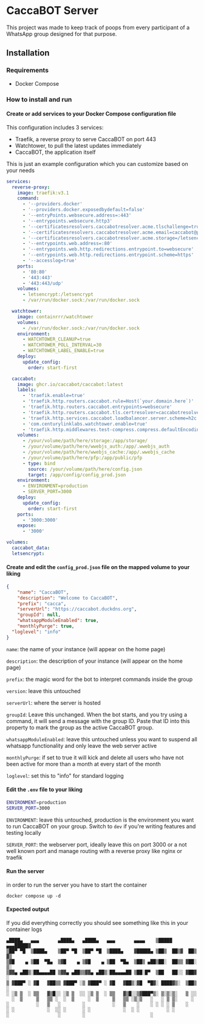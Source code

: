 # CaccaBOT Server

This project was made to keep track of poops from every participant of a WhatsApp group designed for that purpose.

## Installation

### Requirements

- Docker Compose

### How to install and run

#### Create or add services to your Docker Compose configuration file

This configuration includes 3 services:
- Traefik, a reverse proxy to serve CaccaBOT on port 443
- Watchtower, to pull the latest updates immediately
- CaccaBOT, the application itself

This is just an example configuration which you can customize based on your needs

```yml
services:
  reverse-proxy:
    image: traefik:v3.1
    command:
      - '--providers.docker'
      - '--providers.docker.exposedbydefault=false'
      - '--entryPoints.websecure.address=:443'
      - '--entrypoints.websecure.http3'
      - '--certificatesresolvers.caccabotresolver.acme.tlschallenge=true'
      - '--certificatesresolvers.caccabotresolver.acme.email=caccabot@proton.me'
      - '--certificatesresolvers.caccabotresolver.acme.storage=/letsencrypt/acme.json'
      - '--entrypoints.web.address=:80'
      - '--entrypoints.web.http.redirections.entrypoint.to=websecure'
      - '--entrypoints.web.http.redirections.entrypoint.scheme=https'
      - '--accesslog=true'
    ports:
      - '80:80'
      - '443:443'
      - '443:443/udp'
    volumes:
      - letsencrypt:/letsencrypt
      - /var/run/docker.sock:/var/run/docker.sock

  watchtower:
    image: containrrr/watchtower
    volumes:
      - /var/run/docker.sock:/var/run/docker.sock
    environment:
      - WATCHTOWER_CLEANUP=true
      - WATCHTOWER_POLL_INTERVAL=30
      - WATCHTOWER_LABEL_ENABLE=true
    deploy:
      update_config:
        order: start-first

  caccabot:
    image: ghcr.io/caccabot/caccabot:latest
    labels:
      - 'traefik.enable=true'
      - 'traefik.http.routers.caccabot.rule=Host(`your.domain.here`)'
      - 'traefik.http.routers.caccabot.entrypoints=websecure'
      - 'traefik.http.routers.caccabot.tls.certresolver=caccabotresolver'
      - 'traefik.http.services.caccabot.loadbalancer.server.scheme=h2c'
      - 'com.centurylinklabs.watchtower.enable=true'
      - 'traefik.http.middlewares.test-compress.compress.defaultEncoding=zstd'
    volumes:
      - /your/volume/path/here/storage:/app/storage/
      - /your/volume/path/here/wwebjs_auth:/app/.wwebjs_auth
      - /your/volume/path/here/wwebjs_cache:/app/.wwebjs_cache
      - /your/volume/path/here/pfp:/app/public/pfp
      - type: bind
        source: /your/volume/path/here/config.json
        target: /app/config/config_prod.json
    environment:
      - ENVIRONMENT=production
      - SERVER_PORT=3000
    deploy:
      update_config:
        order: start-first
    ports:
      - '3000:3000'
    expose:
      - '3000'

volumes:
  caccabot_data:
  letsencrypt:
```

#### Create and edit the `config_prod.json` file on the mapped volume to your liking

```json
{
	"name": "CaccaBOT",
	"description": "Welcome to CaccaBOT",
	"prefix": "cacca",
	"serverUrl": "https://caccabot.duckdns.org",
	"groupId": null,
	"whatsappModuleEnabled": true,
	"monthlyPurge": true,
  "loglevel": "info"
}
```

`name`: the name of your instance (will appear on the home page)

`description`: the description of your instance (will appear on the home page)

`prefix`: the magic word for the bot to interpret commands inside the group

`version`: leave this untouched

`serverUrl`: where the server is hosted

`groupId`: Leave this unchanged. When the bot starts, and you try using a command, it will send a message with the group ID. Paste that ID into this property to mark the group as the active CaccaBOT group.

`whatsappModuleEnabled`: leave this untouched unless you want to suspend all whatsapp functionality and only leave the web server active

`monthlyPurge`: if set to true it will kick and delete all users who have not been active for more than a month at every start of the month

`loglevel`: set this to "info" for standard logging

#### Edit the `.env` file to your liking

```bash
ENVIRONMENT=production
SERVER_PORT=3000
```

`ENVIRONMENT`: leave this untouched, production is the environment you want to run CaccaBOT on your group. Switch to `dev` if you're writing features and testing locally

`SERVER_PORT`: the webserver port, ideally leave this on port 3000 or a not well known port and manage routing with a reverse proxy like nginx or traefik

#### Run the server

in order to run the server you have to start the container

```
docker compose up -d
```

#### Expected output

If you did everything correctly you should see something like this in your container logs

```
▄████▄   ▄▄▄       ▄████▄   ▄████▄   ▄▄▄       ▄▄▄▄    ▒█████  ▄▄▄█████▓
▒██▀ ▀█  ▒████▄    ▒██▀ ▀█  ▒██▀ ▀█  ▒████▄    ▓█████▄ ▒██▒  ██▒▓  ██▒ ▓▒
▒▓█    ▄ ▒██  ▀█▄  ▒▓█    ▄ ▒▓█    ▄ ▒██  ▀█▄  ▒██▒ ▄██▒██░  ██▒▒ ▓██░ ▒░
▒▓▓▄ ▄██▒░██▄▄▄▄██ ▒▓▓▄ ▄██▒▒▓▓▄ ▄██▒░██▄▄▄▄██ ▒██░█▀  ▒██   ██░░ ▓██▓ ░
▒ ▓███▀ ░ ▓█   ▓██▒▒ ▓███▀ ░▒ ▓███▀ ░ ▓█   ▓██▒░▓█  ▀█▓░ ████▓▒░  ▒██▒ ░
░ ░▒ ▒  ░ ▒▒   ▓▒█░░ ░▒ ▒  ░░ ░▒ ▒  ░ ▒▒   ▓▒█░░▒▓███▀▒░ ▒░▒░▒░   ▒ ░░
  ░  ▒     ▒   ▒▒ ░  ░  ▒     ░  ▒     ▒   ▒▒ ░▒░▒   ░   ░ ▒ ▒░     ░
░          ░   ▒   ░        ░          ░   ▒    ░    ░ ░ ░ ░ ▒    ░
░ ░            ░  ░░ ░      ░ ░            ░  ░ ░          ░ ░
░                  ░        ░                        ░
```
